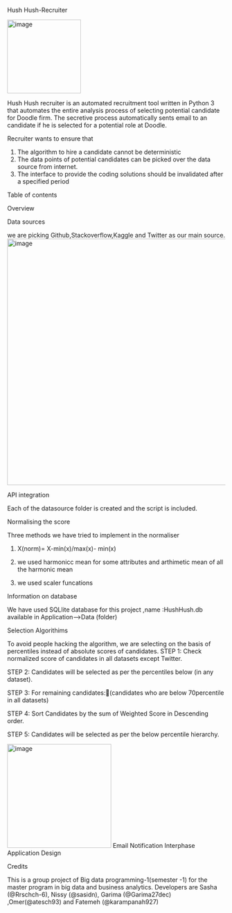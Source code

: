 Hush Hush-Recruiter

<img width="170" alt="image" src="https://user-images.githubusercontent.com/94630833/158576922-5f6261ee-d1bf-47ba-a98e-72bc65de5a25.png">

Hush Hush recruiter is an automated recruitment tool written in Python 3 that automates the entire analysis process of selecting potential candidate for Doodle firm.
The secretive process automatically sents email to an candidate if he is selected for a potential role at Doodle.

Recruiter wants to ensure that 
  1. The algorithm to hire a candidate cannot be deterministic 
  2. The data points of potential candidates can be picked over the data source from internet.
  3. The interface to provide the coding solutions should be  invalidated after a specified period
  
Table of contents

Overview

Data sources

we are picking Github,Stackoverflow,Kaggle and Twitter as our main source.
<img width="569" alt="image" src="https://user-images.githubusercontent.com/94630833/158832186-75c0bd85-82df-4586-b0f6-38c870c1e56c.png">


API integration

Each of the datasource folder is created and the script is included.

Normalising the score

 Three methods we have tried to implement in the normaliser 
 
 1. X(norm)= X-min(x)/max(x)- min(x)

 3. we used harmonicc mean for some attributes and arthimetic mean of all the harmonic mean
 
 5. we used scaler funcations

Information on database

We have used SQLlite database for this project ,name :HushHush.db available in Application-->Data (folder)

Selection Algorithims

To avoid people hacking the algorithm, we are selecting on the basis of percentiles instead of absolute scores of candidates.
STEP 1: Check normalized score of candidates in all datasets except Twitter.

STEP 2: Candidates will be selected as per the percentiles below (in any dataset).

STEP 3: For remaining candidates:(candidates who are below 70percentile in all datasets)

STEP 4: Sort Candidates by the sum of Weighted Score in Descending order. 

STEP 5: Candidates will be selected as per the below percentile hierarchy.

<img width="240" alt="image" src="https://user-images.githubusercontent.com/94630833/158832050-11e6a7bd-58e4-4a42-be1d-d0f93c3860a2.png">
Email Notification
Interphase
Application Design



Credits

This is a group project of Big data programming-1(semester -1) for the master program in big data and business analytics.
Developers  are Sasha (@Rrschch-6), Nissy (@sasidn), Garima (@Garima27dec) ,Omer(@atesch93) and Fatemeh (@karampanah927)


